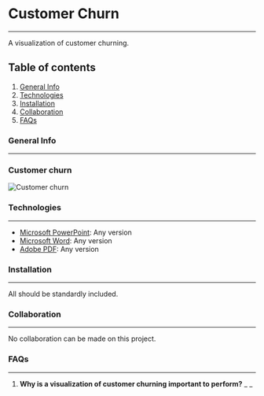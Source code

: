 # Customer Churn
***
A visualization of customer churning.
## Table of contents
1. [General Info](#general-info)
2. [Technologies](#technologies)
3. [Installation](#installation)
4. [Collaboration](#collaboration)
5. [FAQs](#faqs)
### General Info
***

### Customer churn
![Customer churn](https://tse3.mm.bing.net/th?id=OIP.2W5XRUIaame1zk_afxZ53QHaEK&pid=Api&P=0&w=326&h=184)
### Technologies
***
* [Microsoft PowerPoint](https://www.microsoft.com/en-us/): Any version
* [Microsoft Word](https://www.microsoft.com/en-us/): Any version
* [Adobe PDF](https://acrobat.adobe.com/us/en/acrobat/pdf-reader.html): Any version
### Installation
***
All should be standardly included.
### Collaboration
***
No collaboration can be made on this project.
### FAQs
***
1. **Why is a visualization of customer churning important to perform?**
_ _
